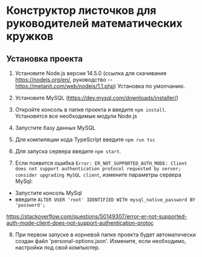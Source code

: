 Конструктор листочков для руководителей математических кружков
===============================================================

Установка проекта
-------------------
1. Установите Node.js версии 14.5.0
  (ссылка для скачивания https://nodejs.org/en/,
  руководство -- https://metanit.com/web/nodejs/1.1.php) Установка по умолчанию.
2. Установите MySQL (https://dev.mysql.com/downloads/installer/)
3. Откройте консоль в папке проекта и введите ```npm install```.
  Установятся все необходимые модули Node.js
4. Запустите базу данных MySQL
5. Для компиляции кода TypeScript введите ```npm run tsc```
6. Для запуска сервера введите ```npm start```.

7. Если появится ошибка ```Error: ER_NOT_SUPPORTED_AUTH_MODE: Client does not support authentication protocol requested by server; consider upgrading MySQL client```, измените параметры сервера MySql:
  - Запустите консоль MySql
  - введите ```ALTER USER 'root' IDENTIFIED WITH mysql_native_password BY 'password';```

  https://stackoverflow.com/questions/50149307/error-er-not-supported-auth-mode-client-does-not-support-authentication-protoc

8. При первом запуске в корневой папке проекта будет автоматически создан файл 'personal-options.json'.
  Измените, если необходимо, настройки под свой компьютер.
